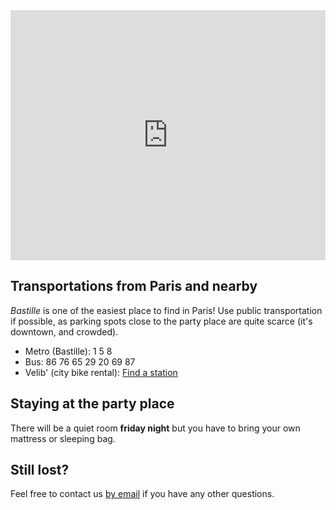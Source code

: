 
<div class="map">
<a class="overlay" href="http://maps.google.fr/maps?f=q&amp;source=embed&amp;hl=fr&amp;geocode=&amp;q=ISART+DIGITAL,+Rue+de+la+Roquette,+Paris&amp;aq=0&amp;sll=46.75984,1.738281&amp;sspn=10.178118,19.204102&amp;ie=UTF8&amp;hq=ISART+DIGITAL,&amp;hnear=Rue+de+la+Roquette,+75011+Paris&amp;t=h&amp;ll=48.856386,2.370901&amp;spn=0.013553,0.027466&amp;z=15&amp;iwloc=A" target="_blank"></a>
<iframe style="width:100%; height:400px" frameborder="0" scrolling="no" marginheight="0" marginwidth="0" src="http://maps.google.fr/maps?f=q&amp;source=s_q&amp;hl=fr&amp;geocode=&amp;q=ISART+DIGITAL,+Rue+de+la+Roquette,+Paris&amp;aq=0&amp;sll=46.75984,1.738281&amp;sspn=10.178118,19.204102&amp;ie=UTF8&amp;hq=ISART+DIGITAL,&amp;hnear=Rue+de+la+Roquette,+75011+Paris&amp;ll=48.856386,2.370901&amp;spn=0.013553,0.027466&amp;z=15&amp;iwloc=A&amp;output=embed"></iframe></div>

## Transportations from Paris and nearby

*Bastille* is one of the easiest place to find in Paris! Use public transportation if possible, as parking spots close to the party place are quite scarce (it's downtown, and crowded).

 * Metro (Bastille):  <span class="metro m1">1</span> <span class="metro m5">5</span> <span class="metro m8">8</span>
 * Bus: <span class="bus b86">86</span> <span class="bus b76">76</span> <span class="bus b65">65</span> <span class="bus b29">29</span> <span class="bus b20">20</span> <span class="bus b69">69</span> <span class="bus b87">87</span> 
 * Velib' (city bike rental): <a href="http://en.velib.paris.fr/Stations-in-Paris/Find-a-station">Find a station</a>

## Staying at the party place
There will be a quiet room <strong>friday night</strong> but you have to bring your own mattress or sleeping bag.

## Still lost?
Feel free to contact us [by email](mailto:contact@demojs.org) if you have any other questions.
